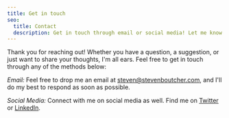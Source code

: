 ```yaml
---
title: Get in touch
seo:
  title: Contact
  description: Get in touch through email or social media! Let me know how I can help.
---
```


Thank you for reaching out! Whether you have a question, a suggestion, or just want to share your thoughts, I'm all ears. Feel free to get in touch through any of the methods below:

_Email:_
Feel free to drop me an email at [steven@stevenboutcher.com](mailto:steven@stevenboutcher.com), and I'll do my best to respond as soon as possible.

_Social Media:_
Connect with me on social media as well. Find me on [Twitter](https://twitter.com/StevenBoutcher) or [LinkedIn](https://www.linkedin.com/in/boutchersj).
